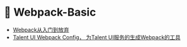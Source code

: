 # :closed_book: Webpack-Basic

* [Webpack从入门到放弃](https://github.com/webpack-china/awesome-webpack-cn)
* [Talent UI Webpack Config， 为Talent UI服务的生成Webpack的工具](https://www.npmjs.com/package/@beisen/talent-ui-webpack-config)

